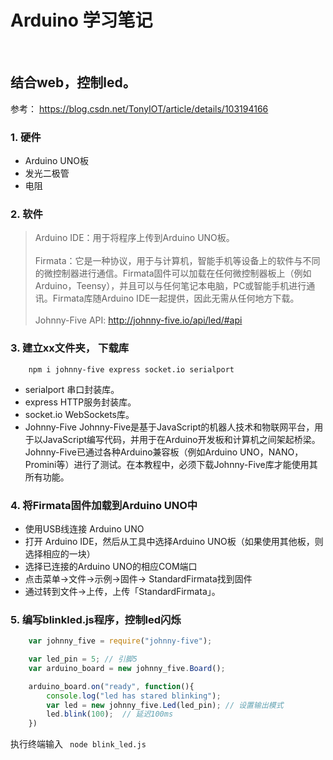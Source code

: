 

# Arduino 学习笔记
<br>

## 结合web，控制led。
参考： https://blog.csdn.net/TonyIOT/article/details/103194166 <br>


### 1. 硬件
* Arduino UNO板
* 发光二极管
* 电阻


### 2. 软件
> Arduino IDE：用于将程序上传到Arduino UNO板。<br><br>Firmata：它是一种协议，用于与计算机，智能手机等设备上的软件与不同的微控制器进行通信。Firmata固件可以加载在任何微控制器板上（例如Arduino，Teensy），并且可以与任何笔记本电脑，PC或智能手机进行通讯。Firmata库随Arduino IDE一起提供，因此无需从任何地方下载。<br><br>Johnny-Five API: http://johnny-five.io/api/led/#api


### 3. 建立xx文件夹， 下载库
```
    npm i johnny-five express socket.io serialport
```
* serialport 串口封装库。
* express HTTP服务封装库。
* socket.io WebSockets库。
* Johnny-Five Johnny-Five是基于JavaScript的机器人技术和物联网平台，用于以JavaScript编写代码，并用于在Arduino开发板和计算机之间架起桥梁。Johnny-Five已通过各种Arduino兼容板（例如Arduino UNO，NANO，Promini等）进行了测试。在本教程中，必须下载Johnny-Five库才能使用其所有功能。


### 4. 将Firmata固件加载到Arduino UNO中
* 使用USB线连接 Arduino UNO
* 打开 Arduino IDE，然后从工具中选择Arduino UNO板（如果使用其他板，则选择相应的一块）
* 选择已连接的Arduino UNO的相应COM端口
* 点击菜单->文件->示例->固件-> StandardFirmata找到固件
* 通过转到文件->上传，上传「StandardFirmata」。


### 5. 编写blinkled.js程序，控制led闪烁
```javascript
    var johnny_five = require("johnny-five");

    var led_pin = 5; // 引脚5
    var arduino_board = new johnny_five.Board();

    arduino_board.on("ready", function(){
        console.log("led has stared blinking");
        var led = new johnny_five.Led(led_pin); // 设置输出模式
        led.blink(100);  // 延迟100ms
    })
```
执行终端输入 ` node blink_led.js`

